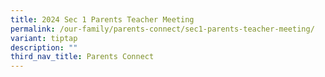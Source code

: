 ```yaml
---
title: 2024 Sec 1 Parents Teacher Meeting
permalink: /our-family/parents-connect/sec1-parents-teacher-meeting/
variant: tiptap
description: ""
third_nav_title: Parents Connect
---
```

